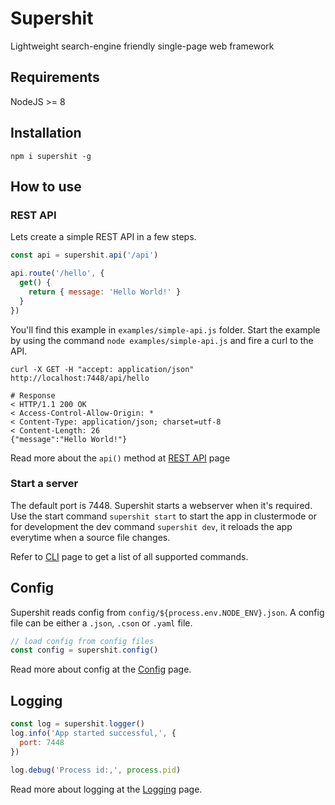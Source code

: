 Supershit
=========

Lightweight search-engine friendly single-page web framework


Requirements
------------

NodeJS >= 8


Installation
------------

```shell
npm i supershit -g
```

How to use
----------

### REST API

Lets create a simple REST API in a few steps.

```js
const api = supershit.api('/api')

api.route('/hello', {
  get() {
    return { message: 'Hello World!' }
  }
})
```

You'll find this example in `examples/simple-api.js` folder.
Start the example by using the command `node examples/simple-api.js` and fire a curl to the API.

```shell
curl -X GET -H "accept: application/json" http://localhost:7448/api/hello

# Response
< HTTP/1.1 200 OK
< Access-Control-Allow-Origin: *
< Content-Type: application/json; charset=utf-8
< Content-Length: 26
{"message":"Hello World!"}
```


Read more about the `api()` method at [REST API](./docs/api.md) page
### Start a server

The default port is 7448. Supershit starts a webserver when it's required. Use the start command `supershit start` to start the app in clustermode or for development the dev command `supershit dev`, it reloads the app everytime when a source file changes.

Refer to [CLI](./docs/commands.md) page to get a list of all supported commands.

## Config

Supershit reads config from `config/${process.env.NODE_ENV}.json`. A config file can be either a `.json`, `.cson` or `.yaml` file.

```js
// load config from config files
const config = supershit.config()
```

Read more about config at the [Config](./docs/config.md) page.


## Logging

```js
const log = supershit.logger()
log.info('App started successful,', {
  port: 7448
})

log.debug('Process id:,', process.pid)
```

Read more about logging at the [Logging](./docs/logging.md) page.
